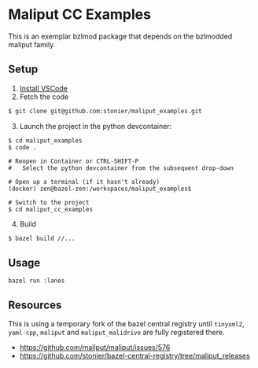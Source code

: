 # Maliput CC Examples

This is an exemplar bzlmod package that depends on the bzlmodded maliput family.

## Setup

1. [Install VSCode](https://code.visualstudio.com/docs/setup/linux)
2. Fetch the code

```bash
$ git clone git@github.com:stonier/maliput_examples.git
```

3. Launch the project in the python devcontainer:

```
$ cd maliput_examples
$ code .

# Reopen in Container or CTRL-SHIFT-P
#   Select the python devcontainer from the subsequent drop-down

# Open up a terminal (if it hasn't already)
(docker) zen@bazel-zen:/workspaces/maliput_examples$

# Switch to the project
$ cd maliput_cc_examples
```

4. Build

```bash
$ bazel build //...
```


## Usage

```
bazel run :lanes
```

## Resources

This is using a temporary fork of the bazel central registry until
`tinyxml2`, `yaml-cpp`, `maliput` and `maliput_malidrive` are fully
registered there.

* https://github.com/maliput/maliput/issues/576
* https://github.com/stonier/bazel-central-registry/tree/maliput_releases
